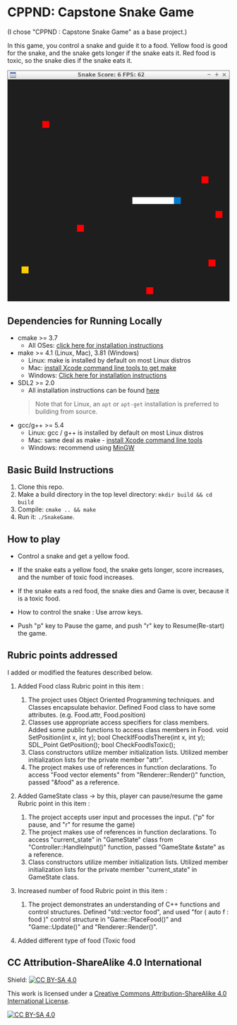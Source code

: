 # CPPND: Capstone Snake Game
(I chose "CPPND : Capstone Snake Game" as a base project.)

In this game, you control a snake and guide it to a food.
Yellow food is good for the snake, and the snake gets longer if the snake eats it.
Red food is toxic, so the snake dies if the snake eats it.

<img src="snake_game.png"/>

## Dependencies for Running Locally
* cmake >= 3.7
  * All OSes: [click here for installation instructions](https://cmake.org/install/)
* make >= 4.1 (Linux, Mac), 3.81 (Windows)
  * Linux: make is installed by default on most Linux distros
  * Mac: [install Xcode command line tools to get make](https://developer.apple.com/xcode/features/)
  * Windows: [Click here for installation instructions](http://gnuwin32.sourceforge.net/packages/make.htm)
* SDL2 >= 2.0
  * All installation instructions can be found [here](https://wiki.libsdl.org/Installation)
  >Note that for Linux, an `apt` or `apt-get` installation is preferred to building from source. 
* gcc/g++ >= 5.4
  * Linux: gcc / g++ is installed by default on most Linux distros
  * Mac: same deal as make - [install Xcode command line tools](https://developer.apple.com/xcode/features/)
  * Windows: recommend using [MinGW](http://www.mingw.org/)

## Basic Build Instructions

1. Clone this repo.
2. Make a build directory in the top level directory: `mkdir build && cd build`
3. Compile: `cmake .. && make`
4. Run it: `./SnakeGame`.

## How to play

* Control a snake and get a yellow food.
* If the snake eats a yellow food, the snake gets longer, score increases, and the number of toxic food increases.
* If the snake eats a red food, the snake dies and Game is over, because it is a toxic food.

* How to control the snake : Use arrow keys.

* Push "p" key to Pause the game, and push "r" key to Resume(Re-start) the game.

## Rubric points addressed
I added or modified the features described below.
1. Added Food class
  Rubric point in this item :
    1. The project uses Object Oriented Programming techniques. and Classes encapsulate behavior.
      Defined Food class to have some attributes. (e.g. Food.attr, Food.position)
    2. Classes use appropriate access specifiers for class members.
      Added some public functions to access class members in Food.
        void SetPosition(int x, int y);
        bool CheckIfFoodIsThere(int x, int y);
        SDL_Point GetPosition();
        bool CheckFoodIsToxic();
    3. Class constructors utilize member initialization lists.
	    Utilized member initialization lists for the private member "attr".
    4. The project makes use of references in function declarations.
      To access "Food vector elements" from "Renderer::Render()" function, passed "&food" as a reference.

2. Added GameState class -> by this, player can pause/resume the game
  Rubric point in this item : 
    1. The project accepts user input and processes the input. ("p" for pause, and "r" for resume the game)
    2. The project makes use of references in function declarations.
      To access "current_state" in "GameState" class from "Controller::HandleInput()" function, passed "GameState &state" as a reference.
    3. Class constructors utilize member initialization lists.
	    Utilized member initialization lists for the private member "current_state" in GameState class.

3. Increased number of food
  Rubric point in this item :
    1. The project demonstrates an understanding of C++ functions and control structures.
     Defined "std::vector<Food> food", and used "for ( auto f : food )" control structure in "Game::PlaceFood()" and "Game::Update()" and "Renderer::Render()".

4. Added different type of food (Toxic food


## CC Attribution-ShareAlike 4.0 International


Shield: [![CC BY-SA 4.0][cc-by-sa-shield]][cc-by-sa]

This work is licensed under a
[Creative Commons Attribution-ShareAlike 4.0 International License][cc-by-sa].

[![CC BY-SA 4.0][cc-by-sa-image]][cc-by-sa]

[cc-by-sa]: http://creativecommons.org/licenses/by-sa/4.0/
[cc-by-sa-image]: https://licensebuttons.net/l/by-sa/4.0/88x31.png
[cc-by-sa-shield]: https://img.shields.io/badge/License-CC%20BY--SA%204.0-lightgrey.svg
